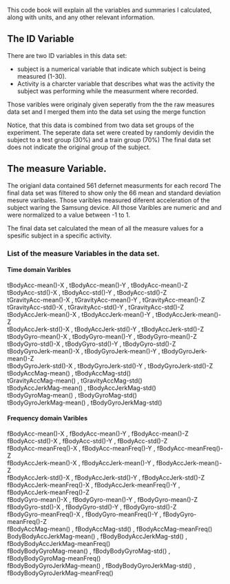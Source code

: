This code book will explain  all the variables and summaries I calculated, along with units, and any other relevant information.

## The ID Variable
There are two ID variables in this data set:
- subject is a numerical variable that indicate which subject is being measured (1-30).
- Activity is a charcter variable that describes what was the activity the subject was performing while the measurment where recorded.

Those varibles were originaly given seperatly from the the raw measures data set and I merged them into the data set using the merge function

Notice, that this data is combined from two data set groups of the experiment.
The seperate data set were created by randomly devidin the subject to a test group (30%) and a train group (70%)
The final data set does not indicate the original group of the subject.

## The measure Variable.
The origianl data contained 561 defernet measurments for each record
The final data set was filtered to show only the 66 mean and standard deviation mesure varibales.
Those varibles measured diferent acceleration of the subject waring the Samsung device.
All those Varibles are numeric and and were normalized to a value between -1 to 1.

The final data set calculated the mean of all the measure values for a spesific subject in a specific activity.

### List of the measure Variables in the data set.
#### Time domain Varibles
tBodyAcc-mean()-X      ,         tBodyAcc-mean()-Y       ,        tBodyAcc-mean()-Z              
tBodyAcc-std()-X        ,        tBodyAcc-std()-Y         ,       tBodyAcc-std()-Z               
tGravityAcc-mean()-X     ,       tGravityAcc-mean()-Y      ,      tGravityAcc-mean()-Z           
tGravityAcc-std()-X       ,      tGravityAcc-std()-Y        ,     tGravityAcc-std()-Z            
tBodyAccJerk-mean()-X       ,    tBodyAccJerk-mean()-Y       ,    tBodyAccJerk-mean()-Z          
tBodyAccJerk-std()-X    ,        tBodyAccJerk-std()-Y     ,       tBodyAccJerk-std()-Z           
tBodyGyro-mean()-X       ,       tBodyGyro-mean()-Y        ,      tBodyGyro-mean()-Z             
tBodyGyro-std()-X         ,      tBodyGyro-std()-Y          ,     tBodyGyro-std()-Z              
tBodyGyroJerk-mean()-X     ,     tBodyGyroJerk-mean()-Y      ,    tBodyGyroJerk-mean()-Z         
tBodyGyroJerk-std()-X       ,    tBodyGyroJerk-std()-Y        ,   tBodyGyroJerk-std()-Z          
tBodyAccMag-mean()      ,        tBodyAccMag-std()               
tGravityAccMag-mean()    ,       tGravityAccMag-std()            
tBodyAccJerkMag-mean()    ,      tBodyAccJerkMag-std()          
tBodyGyroMag-mean()        ,     tBodyGyroMag-std()              
tBodyGyroJerkMag-mean()     ,    tBodyGyroJerkMag-std()          

#### Frequency domain Varibles
fBodyAcc-mean()-X        ,       fBodyAcc-mean()-Y      ,         fBodyAcc-mean()-Z               
fBodyAcc-std()-X          ,      fBodyAcc-std()-Y        ,        fBodyAcc-std()-Z                
fBodyAcc-meanFreq()-X      ,     fBodyAcc-meanFreq()-Y    ,       fBodyAcc-meanFreq()-Z           
fBodyAccJerk-mean()-X       ,    fBodyAccJerk-mean()-Y     ,      fBodyAccJerk-mean()-Z           
fBodyAccJerk-std()-X         ,   fBodyAccJerk-std()-Y       ,     fBodyAccJerk-std()-Z              
fBodyAccJerk-meanFreq()-X     ,  fBodyAccJerk-meanFreq()-Y   ,    fBodyAccJerk-meanFreq()-Z       
fBodyGyro-mean()-X             , fBodyGyro-mean()-Y           ,   fBodyGyro-mean()-Z              
fBodyGyro-std()-X       ,        fBodyGyro-std()-Y             ,  fBodyGyro-std()-Z               
fBodyGyro-meanFreq()-X   ,       fBodyGyro-meanFreq()-Y   ,       fBodyGyro-meanFreq()-Z          
fBodyAccMag-mean()        ,      fBodyAccMag-std()         ,      fBodyAccMag-meanFreq()          
BodyBodyAccJerkMag-mean()  ,     fBodyBodyAccJerkMag-std()  ,     fBodyBodyAccJerkMag-meanFreq()  
fBodyBodyGyroMag-mean()     ,    fBodyBodyGyroMag-std()      ,    fBodyBodyGyroMag-meanFreq()     
fBodyBodyGyroJerkMag-mean()  ,   fBodyBodyGyroJerkMag-std()   ,   fBodyBodyGyroJerkMag-meanFreq()


